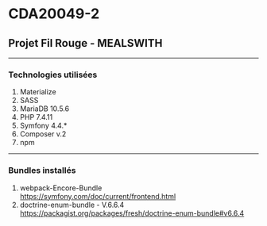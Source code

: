 # CDA20049-2
## Projet Fil Rouge - **MEALSWITH**

___
### Technologies utilisées
1. Materialize
2. SASS
3. MariaDB 10.5.6
4. PHP 7.4.11
5. Symfony 4.4.*
6. Composer v.2
7. npm

___
### Bundles installés
1. webpack-Encore-Bundle
<https://symfony.com/doc/current/frontend.html>
2. doctrine-enum-bundle - V.6.6.4
<https://packagist.org/packages/fresh/doctrine-enum-bundle#v6.6.4>